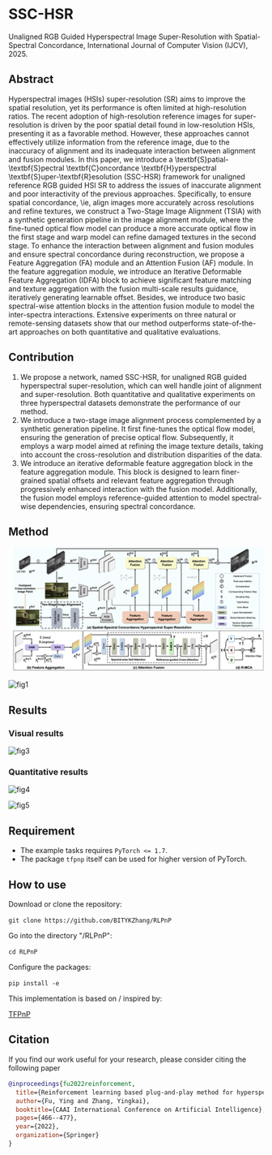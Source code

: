 # SSC-HSR
Unaligned RGB Guided Hyperspectral Image Super-Resolution with Spatial-Spectral Concordance, International Journal of Computer Vision (IJCV), 2025. 

## Abstract

Hyperspectral images (HSIs) super-resolution (SR) aims to improve the spatial resolution, yet its performance is often limited at high-resolution ratios. 
The recent adoption of high-resolution reference images for super-resolution is driven by the poor spatial detail found in low-resolution HSIs, presenting it as a favorable method.
However, these approaches cannot effectively utilize information from the reference image, due to the inaccuracy of alignment and its inadequate interaction between alignment and fusion modules.
In this paper, we introduce a \textbf{S}patial-\textbf{S}pectral \textbf{C}oncordance \textbf{H}yperspectral \textbf{S}uper-\textbf{R}esolution (SSC-HSR) framework for unaligned reference RGB guided HSI SR to address the issues of inaccurate alignment and poor interactivity of the previous approaches.
Specifically, to ensure spatial concordance, \ie, align images more accurately across resolutions and refine textures, we construct a Two-Stage Image Alignment (TSIA) with a synthetic generation pipeline in the image alignment module, where the fine-tuned optical flow model can produce a more accurate optical flow in the first stage and warp model can refine damaged textures in the second stage.
To enhance the interaction between alignment and fusion modules and ensure spectral concordance during reconstruction, we propose a Feature Aggregation (FA) module and an Attention Fusion (AF) module. 
In the feature aggregation module, we introduce an Iterative Deformable Feature Aggregation (IDFA) block to achieve significant feature matching and texture aggregation with the fusion multi-scale results guidance, iteratively generating learnable offset. 
Besides, we introduce two basic spectral-wise attention blocks in the attention fusion module to model the inter-spectra interactions.
Extensive experiments on three natural or remote-sensing datasets show that our method outperforms state-of-the-art approaches on both quantitative and qualitative evaluations.

## Contribution

1. We propose a network, named SSC-HSR, for unaligned RGB guided hyperspectral super-resolution, which can well handle joint of alignment and super-resolution. Both quantitative and qualitative experiments on three hyperspectral datasets demonstrate the performance of our method.
2. We introduce a two-stage image alignment process complemented by a synthetic generation pipeline. It first fine-tunes the optical flow model, ensuring the generation of precise optical flow. Subsequently, it employs a warp model aimed at refining the image texture details, taking into account the cross-resolution and distribution disparities of the data.
3. We introduce an iterative deformable feature aggregation block in the feature aggregation module. This block is designed to learn finer-grained spatial offsets and relevant feature aggregation through progressively enhanced interaction with the fusion model. Additionally, the fusion model employs reference-guided attention to model spectral-wise dependencies, ensuring spectral concordance.

## Method

![fig1](images/framework.png)

![fig1](images/RLPnP.png)

## Results

### Visual results

![fig3](images/visual.png)

### Quantitative results

![fig4](images/res1.png)

![fig5](images/res2.png)

## Requirement

- The example tasks requires `PyTorch <= 1.7`.
- The package `tfpnp` itself can be used for higher version of PyTorch.

## How to use
Download or clone the repository:

`git clone https://github.com/BITYKZhang/RLPnP`

Go into the directory "/RLPnP":

`cd RLPnP`

Configure the packages:

`pip install -e`

This implementation is based on / inspired by:

<a href="https://github.com/Vandermode/TFPnP">TFPnP</a>


## Citation

If you find our work useful for your research, please consider citing the following paper

```bibtex
@inproceedings{fu2022reinforcement,
  title={Reinforcement learning based plug-and-play method for hyperspectral image reconstruction},
  author={Fu, Ying and Zhang, Yingkai},
  booktitle={CAAI International Conference on Artificial Intelligence},
  pages={466--477},
  year={2022},
  organization={Springer}
}
```
